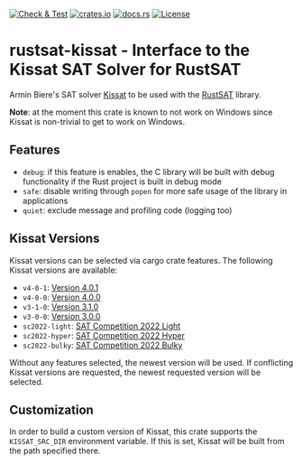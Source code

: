 [![Check & Test](https://github.com/chrjabs/rustsat/actions/workflows/kissat.yml/badge.svg)](https://github.com/chrjabs/rustsat/actions/workflows/kissat.yml)
[![crates.io](https://img.shields.io/crates/v/rustsat-kissat)](https://crates.io/crates/rustsat-kissat)
[![docs.rs](https://img.shields.io/docsrs/rustsat-kissat)](https://docs.rs/rustsat-kissat)
[![License](https://img.shields.io/crates/l/rustsat-kissat)](../LICENSE)

<!-- cargo-rdme start -->

# rustsat-kissat - Interface to the Kissat SAT Solver for RustSAT

Armin Biere's SAT solver [Kissat](https://github.com/arminbiere/kissat) to be used with the [RustSAT](https://github.com/chrjabs/rustsat) library.

**Note**: at the moment this crate is known to not work on Windows since Kissat is non-trivial to get to work on Windows.

## Features

- `debug`: if this feature is enables, the C library will be built with debug functionality if the Rust project is built in debug mode
- `safe`: disable writing through `popen` for more safe usage of the library in applications
- `quiet`: exclude message and profiling code (logging too)

## Kissat Versions

Kissat versions can be selected via cargo crate features.
The following Kissat versions are available:
- `v4-0-1`: [Version 4.0.1](https://github.com/arminbiere/kissat/releases/tag/rel-4.0.1)
- `v4-0-0`: [Version 4.0.0](https://github.com/arminbiere/kissat/releases/tag/rel-4.0.0)
- `v3-1-0`: [Version 3.1.0](https://github.com/arminbiere/kissat/releases/tag/rel-3.1.0)
- `v3-0-0`: [Version 3.0.0](https://github.com/arminbiere/kissat/releases/tag/rel-3.0.0)
- `sc2022-light`: [SAT Competition 2022 Light](https://github.com/arminbiere/kissat/releases/tag/sc2022-light)
- `sc2022-hyper`: [SAT Competition 2022 Hyper](https://github.com/arminbiere/kissat/releases/tag/sc2022-hyper)
- `sc2022-bulky`: [SAT Competition 2022 Bulky](https://github.com/arminbiere/kissat/releases/tag/sc2022-bulky)

Without any features selected, the newest version will be used.
If conflicting Kissat versions are requested, the newest requested version will be selected.

## Customization

In order to build a custom version of Kissat, this crate supports the `KISSAT_SRC_DIR`
environment variable.
If this is set, Kissat will be built from the path specified there.

<!-- cargo-rdme end -->
